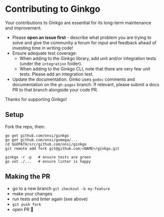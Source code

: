 # Contributing to Ginkgo

Your contributions to Ginkgo are essential for its long-term maintenance and improvement.

- Please **open an issue first** - describe what problem you are trying to solve and give the community a forum for input and feedback ahead of investing time in writing code!
- Ensure adequate test coverage:
  - When adding to the Ginkgo library, add unit and/or integration tests (under the `integration` folder).
  - When adding to the Ginkgo CLI, note that there are very few unit tests. Please add an integration test.
- Update the documentation. Ginko uses `godoc` comments and documentation on the `gh-pages` branch.
  If relevant, please submit a docs PR to that branch alongside your code PR.

Thanks for supporting Ginkgo!

## Setup

Fork the repo, then:

```
go get github.com/onsi/ginkgo
go get github.com/onsi/gomega/...
cd $GOPATH/src/github.com/onsi/ginkgo
git remote add fork git@github.com:<NAME>/ginkgo.git

ginkgo -r -p   # ensure tests are green
go vet ./...   # ensure linter is happy
```

## Making the PR

- go to a new branch `git checkout -b my-feature`
- make your changes
- run tests and linter again (see above)
- `git push fork`
- open PR 🎉
